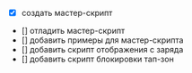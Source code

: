 - [x] создать мастер-скрипт
- [] отладить мастер-скрипт
- [] добавить примеры для мастер-скрипта
- [] добавить скрипт отображения с заряда
- [] добавить скрипт блокировки тап-зон
